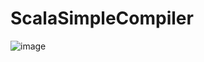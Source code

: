 # ScalaSimpleCompiler

![image](https://user-images.githubusercontent.com/11809167/55297432-030fbf00-53f4-11e9-9ab5-00e0680e9275.png)

